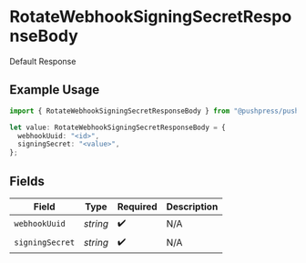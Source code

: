 # RotateWebhookSigningSecretResponseBody

Default Response

## Example Usage

```typescript
import { RotateWebhookSigningSecretResponseBody } from "@pushpress/pushpress/models/operations";

let value: RotateWebhookSigningSecretResponseBody = {
  webhookUuid: "<id>",
  signingSecret: "<value>",
};
```

## Fields

| Field              | Type               | Required           | Description        |
| ------------------ | ------------------ | ------------------ | ------------------ |
| `webhookUuid`      | *string*           | :heavy_check_mark: | N/A                |
| `signingSecret`    | *string*           | :heavy_check_mark: | N/A                |